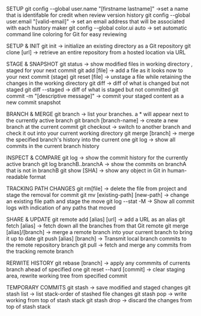 SETUP
git config --global user.name "[firstname lastname]" ->set a name that is identifable for credit when review version history
git config --global user.email "[valid-email]" -> set an email address that will be associated with each hustory maker
git config --global color.ui auto -> set automatic command line coloring for Git for easy reviewing

SETUP & INIT
git init -> initialize an existing directory as a Git repository
git clone [url] -> retrieve an entire repository from a hosted location via URL

STAGE & SNAPSHOT
git status -> show modified files in working directory , staged for your next commit
git add [file] -> add a file as it looks now to your next commit (stage)
git reset [file] -> unstage a file while retaining the changes in the working directory
git diff -> diff of what is changed but not staged
git diff --staged -> diff of what is staged but not committed
git commit -m "[descriptive message]" -> commit your staged content as a new commit snapshot

BRANCH & MERGE 
git branch -> list your branches. a * will appear next to the currently active branch 
git branch [branch-name] -> create a new branch at the current commit
git checkout -> switch to another branch and check it out into your current working directory
git merge [branch] -> merge the specified branch's history into the current one
git log -> show all commits in the current branch history

INSPECT & COMPARE 
git log -> show the commit history for the currently active branch
git log branchB..branchA -> show the commits on branchA that is not in branchB
git show [SHA]  -> show any object in Git in human-readable format

TRACKING PATH CHANGES 
git rm[file] -> delete the file from project and stage the removal for commit
git mv [existing-path] [new-path] -> change an existing file path and stage the move
git log --stat -M  -> Show all  commit logs with indication of any paths that moved

SHARE & UPDATE 
git remote add [alias] [url] -> add a URL as an alias
git fetch [alias] -> fetch down all the branches from that Git remote
git merge [alias]/[branch] -> merge a remote branch into your current branch to bring it up to date
git push [alias] [branch] -> Transmit local branch commits to the remote repository branch
git pull -> fetch and merge any commits from the tracking remote branch

RERWITE HISTORY
git rebase [branch] -> apply any commmits of currents branch ahead of specified one
git reset --hard [commit] -> clear staging area, rewrite working tree from specified commit

TEMPORARY COMMITS
git stash -> save modified and staged changes
git stash list -> list stack-order of stashed file changes
git stash pop -> write working from top of stash stack
git stash drop -> discard the changes from top of stash stack